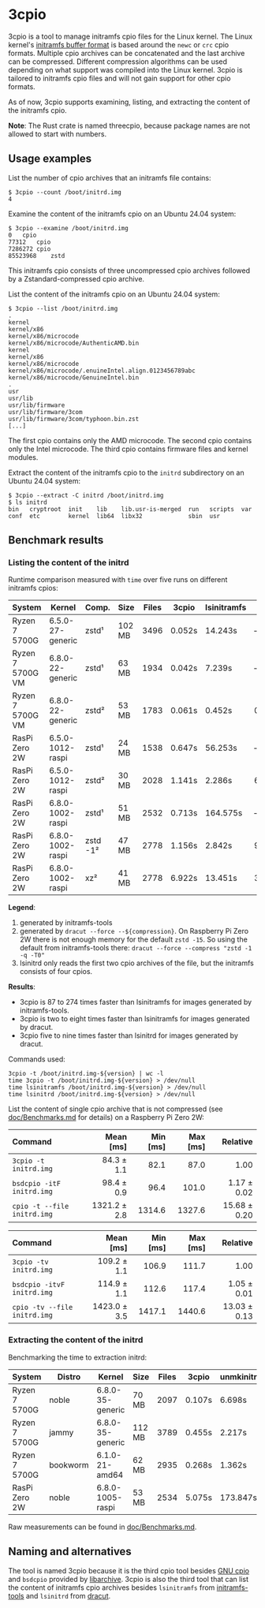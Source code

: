 3cpio
=====

3cpio is a tool to manage initramfs cpio files for the Linux kernel. The Linux
kernel's
[initramfs buffer format](https://www.kernel.org/doc/html/latest/driver-api/early-userspace/buffer-format.html)
is based around the `newc` or `crc` cpio formats. Multiple cpio archives can be
concatenated and the last archive can be compressed. Different compression
algorithms can be used depending on what support was compiled into the Linux
kernel. 3cpio is tailored to initramfs cpio files and will not gain support for
other cpio formats.

As of now, 3cpio supports examining, listing, and extracting the content of the
initramfs cpio.

**Note**: The Rust crate is named threecpio, because package names are not
allowed to start with numbers.

Usage examples
--------------

List the number of cpio archives that an initramfs file contains:

```
$ 3cpio --count /boot/initrd.img
4
```

Examine the content of the initramfs cpio on an Ubuntu 24.04 system:

```
$ 3cpio --examine /boot/initrd.img
0	cpio
77312	cpio
7286272	cpio
85523968	zstd
```

This initramfs cpio consists of three uncompressed cpio archives followed by a
Zstandard-compressed cpio archive.

List the content of the initramfs cpio on an Ubuntu 24.04 system:

```
$ 3cpio --list /boot/initrd.img
.
kernel
kernel/x86
kernel/x86/microcode
kernel/x86/microcode/AuthenticAMD.bin
kernel
kernel/x86
kernel/x86/microcode
kernel/x86/microcode/.enuineIntel.align.0123456789abc
kernel/x86/microcode/GenuineIntel.bin
.
usr
usr/lib
usr/lib/firmware
usr/lib/firmware/3com
usr/lib/firmware/3com/typhoon.bin.zst
[...]
```

The first cpio contains only the AMD microcode. The second cpio contains only
the Intel microcode. The third cpio contains firmware files and kernel modules.

Extract the content of the initramfs cpio to the `initrd` subdirectory on an
Ubuntu 24.04 system:

```
$ 3cpio --extract -C initrd /boot/initrd.img
$ ls initrd
bin   cryptroot  init    lib    lib.usr-is-merged  run   scripts  var
conf  etc        kernel  lib64  libx32             sbin  usr
```

Benchmark results
-----------------

### Listing the content of the initrd

Runtime comparison measured with `time` over five runs on different initramfs
cpios:

| System           | Kernel           | Comp.    | Size   | Files | 3cpio  | lsinitramfs | lsinitrd |
| ---------------- | ---------------- | -------- | ------ | ----- | ------ | ----------- | -------- |
| Ryzen 7 5700G    | 6.5.0-27-generic | zstd¹    | 102 MB |  3496 | 0.052s |     14.243s |       –³ |
| Ryzen 7 5700G VM | 6.8.0-22-generic | zstd¹    |  63 MB |  1934 | 0.042s |      7.239s |       –³ |
| Ryzen 7 5700G VM | 6.8.0-22-generic | zstd²    |  53 MB |  1783 | 0.061s |      0.452s |   0.560s |
| RasPi Zero 2W    | 6.5.0-1012-raspi | zstd¹    |  24 MB |  1538 | 0.647s |     56.253s |       –³ |
| RasPi Zero 2W    | 6.5.0-1012-raspi | zstd²    |  30 MB |  2028 | 1.141s |      2.286s |   6.118s |
| RasPi Zero 2W    | 6.8.0-1002-raspi | zstd¹    |  51 MB |  2532 | 0.713s |    164.575s |       –³ |
| RasPi Zero 2W    | 6.8.0-1002-raspi | zstd -1² |  47 MB |  2778 | 1.156s |      2.842s |   9.508s |
| RasPi Zero 2W    | 6.8.0-1002-raspi | xz²      |  41 MB |  2778 | 6.922s |     13.451s |  35.184s |

**Legend**:
1. generated by initramfs-tools
2. generated by `dracut --force --${compression}`. On Raspberry Pi Zero 2W there
   is not enough memory for the default `zstd -15`. So using the default from
   initramfs-tools there: `dracut --force --compress "zstd -1 -q -T0"`
3. lsinitrd only reads the first two cpio archives of the file, but the
   initramfs consists of four cpios.

**Results**:
* 3cpio is 87 to 274 times faster than lsinitramfs for images generated by
  initramfs-tools.
* 3cpio is two to eight times faster than lsinitramfs for images generated
  by dracut.
* 3cpio five to nine times faster than lsinitrd for images generated by dracut.

Commands used:

```
3cpio -t /boot/initrd.img-${version} | wc -l
time 3cpio -t /boot/initrd.img-${version} > /dev/null
time lsinitramfs /boot/initrd.img-${version} > /dev/null
time lsinitrd /boot/initrd.img-${version} > /dev/null
```

List the content of single cpio archive that is not compressed (see
[doc/Benchmarks.md](doc/Benchmarks.md) for details) on a Raspberry Pi Zero 2W:

| Command | Mean [ms] | Min [ms] | Max [ms] | Relative |
|:---|---:|---:|---:|---:|
| `3cpio -t initrd.img` | 84.3 ± 1.1 | 82.1 | 87.0 | 1.00 |
| `bsdcpio -itF initrd.img` | 98.4 ± 0.9 | 96.4 | 101.0 | 1.17 ± 0.02 |
| `cpio -t --file initrd.img` | 1321.2 ± 2.8 | 1314.6 | 1327.6 | 15.68 ± 0.20 |

| Command | Mean [ms] | Min [ms] | Max [ms] | Relative |
|:---|---:|---:|---:|---:|
| `3cpio -tv initrd.img` | 109.2 ± 1.1 | 106.9 | 111.7 | 1.00 |
| `bsdcpio -itvF initrd.img` | 114.9 ± 1.1 | 112.6 | 117.4 | 1.05 ± 0.01 |
| `cpio -tv --file initrd.img` | 1423.0 ± 3.5 | 1417.1 | 1440.6 | 13.03 ± 0.13 |

### Extracting the content of the initrd

Benchmarking the time to extraction initrd:

| System        | Distro   | Kernel           | Size   | Files | 3cpio  | unmkinitramfs |
| ------------- | -------- | ---------------- | ------ | ----- | ------ | ------------- |
| Ryzen 7 5700G | noble    | 6.8.0-35-generic |  70 MB |  2097 | 0.107s |        6.698s |
| Ryzen 7 5700G | jammy    | 6.8.0-35-generic | 112 MB |  3789 | 0.455s |        2.217s |
| Ryzen 7 5700G | bookworm | 6.1.0-21-amd64   |  62 MB |  2935 | 0.268s |        1.362s |
| RasPi Zero 2W | noble    | 6.8.0-1005-raspi |  53 MB |  2534 | 5.075s |      173.847s |

Raw measurements can be found in [doc/Benchmarks.md](doc/Benchmarks.md).

Naming and alternatives
-----------------------

The tool is named 3cpio because it is the third cpio tool besides
[GNU cpio](https://www.gnu.org/software/cpio/) and `bsdcpio` provided by
[libarchive](https://www.libarchive.org/). 3cpio is also the third tool that can
list the content of initramfs cpio archives besides `lsinitramfs` from
[initramfs-tools](https://tracker.debian.org/pkg/initramfs-tools) and `lsinitrd`
from [dracut](https://github.com/dracut-ng/dracut-ng).
